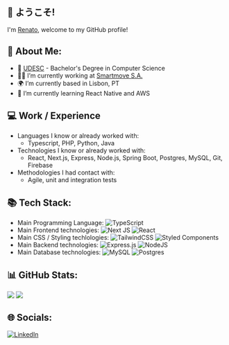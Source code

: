 ## 👋 ようこそ!  
I'm [Renato](https://github.com/renatotnk), welcome to my GitHub profile! 

<!-- TODO: Link to portfolio  -->

## 💫 About Me:
- 🏫 [UDESC](https://www.udesc.br/cct) - Bachelor's Degree in Computer Science
- 👷‍♂️ I’m currently working at [Smartmove S.A.](https://www.smartmove.pt)
- 🌍 I’m currently based in Lisbon, PT
- 🌱 I’m currently learning React Native and AWS

## :computer: Work / Experience
- Languages I know or already worked with: 
    - Typescript, PHP, Python, Java
- Technologies I know or already worked with:
    - React, Next.js, Express, Node.js, Spring Boot, Postgres, MySQL, Git, Firebase
- Methodologies I had contact with:
    - Agile, unit and integration tests


## 📚 Tech Stack:
- Main Programming Language: ![TypeScript](https://img.shields.io/badge/typescript-%23007ACC.svg?style=for-the-badge&logo=typescript&logoColor=white) <!-- ![Python](https://img.shields.io/badge/python-3670A0?style=for-the-badge&logo=python&logoColor=ffdd54)  -->
- Main Frontend technologies: ![Next JS](https://img.shields.io/badge/Next-black?style=for-the-badge&logo=next.js&logoColor=white) ![React](https://img.shields.io/badge/react-%2320232a.svg?style=for-the-badge&logo=react&logoColor=%2361DAFB) 
- Main CSS / Styling techlologies:  ![TailwindCSS](https://img.shields.io/badge/tailwindcss-%2338B2AC.svg?style=for-the-badge&logo=tailwind-css&logoColor=white) ![Styled Components](https://img.shields.io/badge/styled--components-DB7093?style=for-the-badge&logo=styled-components&logoColor=white) 
- Main Backend technologies: ![Express.js](https://img.shields.io/badge/express.js-%23404d59.svg?style=for-the-badge&logo=express&logoColor=%2361DAFB) ![NodeJS](https://img.shields.io/badge/node.js-6DA55F?style=for-the-badge&logo=node.js&logoColor=white) 
- Main Database technologies:  ![MySQL](https://img.shields.io/badge/mysql-%2300f.svg?style=for-the-badge&logo=mysql&logoColor=white) ![Postgres](https://img.shields.io/badge/postgres-%23316192.svg?style=for-the-badge&logo=postgresql&logoColor=white)

## 📊 GitHub Stats:
![](https://github-readme-stats.vercel.app/api?username=renatotnk&theme=default&hide_border=false&include_all_commits=true&count_private=false)
![](https://github-readme-stats.vercel.app/api/top-langs/?username=renatotnk&theme=default&hide_border=false&include_all_commits=true&count_private=false&layout=compact)

## 🌐 Socials:
[![LinkedIn](https://img.shields.io/badge/LinkedIn-%230077B5.svg?logo=linkedin&logoColor=white)]([https://linkedin.com/in/renato-tnk](https://www.linkedin.com/in/renato-tnk/?locale=en_US)) 

<!-- TODO: Link to CV / resume  -->
